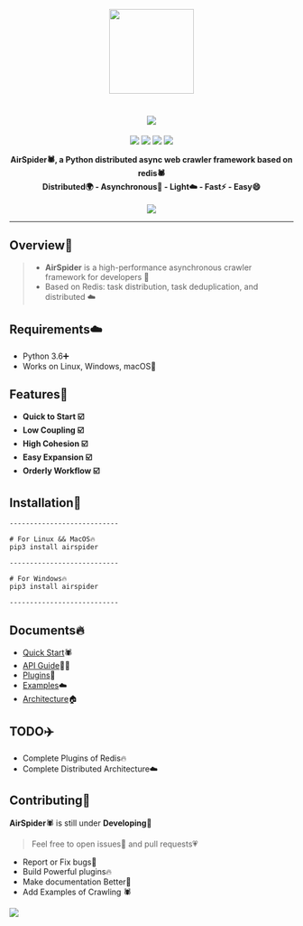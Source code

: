 <p align="center">
    <img src="https://picreso.oss-cn-beijing.aliyuncs.com/airs.png" width="150px">
    <h1 align="center"><img src="http://picreso.oss-cn-beijing.aliyuncs.com/fonts.png" /></h1>
    <div align="center">
		<img src="https://picreso.oss-cn-beijing.aliyuncs.com/ruia.svg">
    <img src="https://picreso.oss-cn-beijing.aliyuncs.com/ruia-20200607165029224.svg">
    <img src="https://picreso.oss-cn-beijing.aliyuncs.com/ruia-20200607165030320.svg">
    <img src="https://picreso.oss-cn-beijing.aliyuncs.com/badge-20200607165715259.svg">  
    </div>
    <p align="center" style="font-weight:bold">
        AirSpider🕷️, a Python distributed async web crawler framework based on redis🕷️
      <br>
     		Distributed🌍  -  Asynchronous🏃  -  Light☁️  -  Fast⚡️ - Easy😄
      <br>
  <br>
      <img src="http://picreso.oss-cn-beijing.aliyuncs.com/codepreview.png">
</p>    

---

## Overview👀

> + **AirSpider** is a high-performance asynchronous crawler framework for developers 🚀
> + Based on Redis: task distribution, task deduplication, and distributed ☁️
> 

## Requirements☁️

- Python 3.6➕
- Works on Linux, Windows, macOS🍎

## Features🌲

+ **Quick to Start ☑️**
+ **Low Coupling ☑️**
+ **High Cohesion ☑️**
+ **Easy Expansion ☑️**
+ **Orderly Workflow ☑️**

## Installation🔨

``` shell
---------------------------

# For Linux && MacOS🔥
pip3 install airspider

---------------------------

# For Windows🔥
pip3 install airspider

---------------------------
```

## Documents🔥

+ [Quick Start]()🕷️
+ [API Guide]()👨‍🎓
+ [Plugins]()🔨
+ [Examples]()☁️
+ [Architecture](https://github.com/AirSpiders/AirSpider/blob/master/Docs/architecture.md)🏠

## TODO✈️

+ Complete Plugins of Redis🔥
+ Complete Distributed Architecture☁️

## Contributing👬

**AirSpider**🕷️ is still under **Developing**🔨

> Feel free to open issues💬 and pull requests💗

- Report or Fix bugs🌈
- Build Powerful plugins🔥
- Make documentation Better📖
- Add Examples of Crawling 🕷️

![](http://picreso.oss-cn-beijing.aliyuncs.com/monkey.jpg)